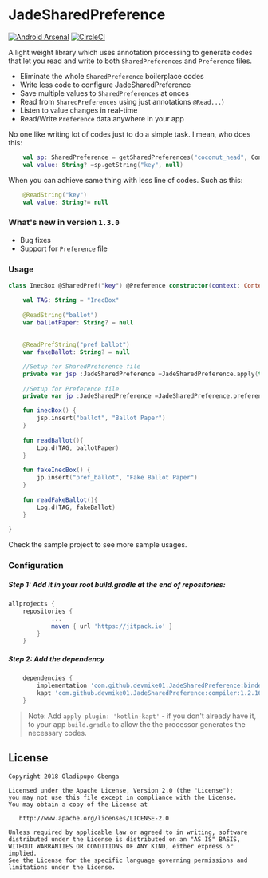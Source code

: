 # JadeSharedPreference

[![Android Arsenal]( https://img.shields.io/badge/Android%20Arsenal-JadeSharedPreference-green.svg?style=flat )]( https://android-arsenal.com/details/1/7504 )  [![CircleCI](https://circleci.com/gh/devmike01/JadeSharedPreference/tree/master.svg?style=svg)](https://circleci.com/gh/devmike01/JadeSharedPreference/tree/master)

A light weight library which uses annotation processing to generate codes that let you read and write to both `SharedPreferences` and `Preference` files.

* Eliminate the whole `SharedPreference` boilerplace codes
* Write less code to configure JadeSharedPreference
* Save multiple values to `SharedPreferences` at onces
* Read from `SharedPreferences` using just annotations `@Read...`)
* Listen to value changes in real-time
* Read/Write `Preference` data anywhere in your app

No one like writing lot of codes just to do a simple task. I mean, who does this:

```kotlin
    val sp: SharedPreference = getSharedPreferences("coconut_head", Context.MODE_PRIVATE)
    val value: String? =sp.getString("key", null)
```
When you can achieve same thing with less line of codes. Such as this:
```kotlin
    @ReadString("key")
    val value: String?= null
```

### What's new in version `1.3.0`

* Bug fixes
* Support for `Preference` file


### Usage

```kotlin
class InecBox @SharedPref("key") @Preference constructor(context: Context) {

    val TAG: String = "InecBox"
	
    @ReadString("ballot")
    var ballotPaper: String? = null
    
    
    @ReadPrefString("pref_ballot")
    var fakeBallot: String? = null

    //Setup for SharedPreference file
    private var jsp :JadeSharedPreference =JadeSharedPreference.apply(this, context)
    
    //Setup for Preference file
    private var jp :JadeSharedPreference =JadeSharedPreference.preference(this, context)

    fun inecBox() {
        jsp.insert("ballot", "Ballot Paper")
    }
    
    fun readBallot(){
    	Log.d(TAG, ballotPaper)
    }
    
    fun fakeInecBox() {
        jp.insert("pref_ballot", "Fake Ballot Paper")
    }
    
    fun readFakeBallot(){
    	Log.d(TAG, fakeBallot)
    }
    
}

```
Check the sample project to see more sample usages.

### Configuration
##### Step 1: Add it in your root build.gradle at the end of repositories:
```groovy
allprojects {
	repositories {
			...
			maven { url 'https://jitpack.io' }
		}
	}
  ```
 
##### Step 2: Add the dependency
```groovy
	dependencies {
		implementation 'com.github.devmike01.JadeSharedPreference:binder:1.2.16'
		kapt 'com.github.devmike01.JadeSharedPreference:compiler:1.2.16'
	}	
```
> Note: Add `apply plugin: 'kotlin-kapt'` - if you don't already have it, to your app `build.gradle` to allow the the processor generates the necessary codes.


License
-------

    Copyright 2018 Oladipupo Gbenga

    Licensed under the Apache License, Version 2.0 (the "License");
    you may not use this file except in compliance with the License.
    You may obtain a copy of the License at

       http://www.apache.org/licenses/LICENSE-2.0

    Unless required by applicable law or agreed to in writing, software
    distributed under the License is distributed on an "AS IS" BASIS,
    WITHOUT WARRANTIES OR CONDITIONS OF ANY KIND, either express or implied.
    See the License for the specific language governing permissions and
    limitations under the License.
